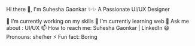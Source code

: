 Hi there 👋, I'm Suhesha Gaonkar ✨✨
A Passionate UI/UX Designer

🔭 I’m currently working on my skills
🌱 I’m currently learning web 
💬 Ask me about : UI/UX
📫 How to reach me: Suhesha Gaonkar | LinkedIn
😄 Pronouns: she/her
⚡ Fun fact:  Boring


